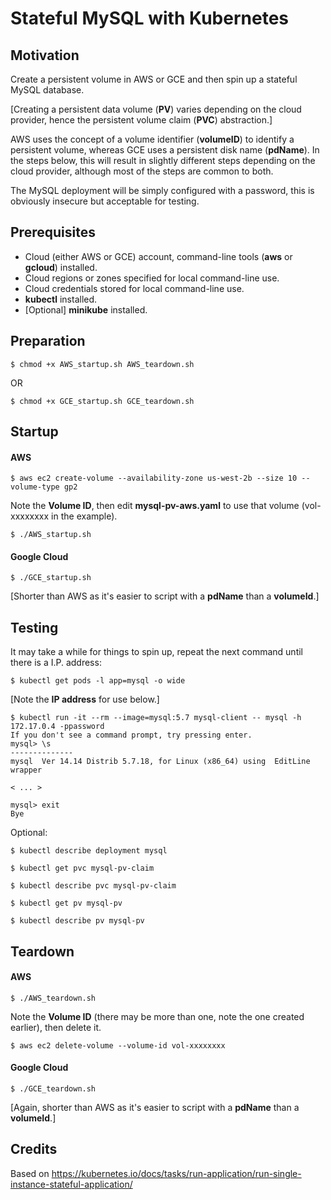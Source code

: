 # Stateful MySQL with Kubernetes

## Motivation

Create a persistent volume in AWS or GCE and then spin up a stateful MySQL database.

[Creating a persistent data volume (__PV__) varies depending on the cloud provider, hence the persistent volume claim (__PVC__) abstraction.]

AWS uses the concept of a volume identifier (__volumeID__) to identify a persistent volume, whereas GCE uses a persistent disk name (__pdName__). In the steps below, this will result in slightly different steps depending on the cloud provider, although most of the steps are common to both.

The MySQL deployment will be simply configured with a password, this is obviously insecure but acceptable for testing.

## Prerequisites

* Cloud (either AWS or GCE) account, command-line tools (__aws__ or __gcloud__) installed.
* Cloud regions or zones specified for local command-line use.
* Cloud credentials stored for local command-line use.
* __kubectl__ installed.
* [Optional] __minikube__ installed.

## Preparation

	$ chmod +x AWS_startup.sh AWS_teardown.sh

OR

	$ chmod +x GCE_startup.sh GCE_teardown.sh

## Startup

#### AWS

	$ aws ec2 create-volume --availability-zone us-west-2b --size 10 --volume-type gp2

Note the __Volume ID__, then edit __mysql-pv-aws.yaml__ to use that volume (vol-xxxxxxxx in the example).

	$ ./AWS_startup.sh

#### Google Cloud

	$ ./GCE_startup.sh

[Shorter than AWS as it's easier to script with a __pdName__ than a __volumeId__.]

## Testing

It may take a while for things to spin up, repeat the next command until there is a I.P. address:

	$ kubectl get pods -l app=mysql -o wide

[Note the __IP address__ for use below.]

	$ kubectl run -it --rm --image=mysql:5.7 mysql-client -- mysql -h 172.17.0.4 -ppassword
	If you don't see a command prompt, try pressing enter.
	mysql> \s
	--------------
	mysql  Ver 14.14 Distrib 5.7.18, for Linux (x86_64) using  EditLine wrapper

	< ... >

	mysql> exit
	Bye

Optional:

	$ kubectl describe deployment mysql

	$ kubectl get pvc mysql-pv-claim

	$ kubectl describe pvc mysql-pv-claim

	$ kubectl get pv mysql-pv

	$ kubectl describe pv mysql-pv

## Teardown

#### AWS

	$ ./AWS_teardown.sh

Note the __Volume ID__ (there may be more than one, note the one created earlier), then delete it.

	$ aws ec2 delete-volume --volume-id vol-xxxxxxxx

#### Google Cloud

	$ ./GCE_teardown.sh

[Again, shorter than AWS as it's easier to script with a __pdName__ than a __volumeId__.]

## Credits

Based on https://kubernetes.io/docs/tasks/run-application/run-single-instance-stateful-application/
